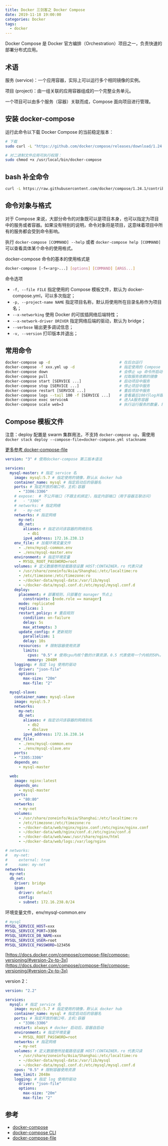 ```yaml
---
title: Docker 三剑客之 Docker Compose
date: 2019-11-18 19:00:00
categories: Docker
tags:
  - docker
---
```


Docker Compose 是 Docker 官方编排（Orchestration）项目之一，负责快速的部署分布式应用。

<!--more-->

## 术语

服务 (service)：一个应用容器，实际上可以运行多个相同镜像的实例。

项目 (project)：由一组关联的应用容器组成的一个完整业务单元。

一个项目可以由多个服务（容器）关联而成，Compose 面向项目进行管理。

## 安装 docker-compose

运行此命令以下载 Docker Compose 的当前稳定版本：

```bash
# 下载
sudo curl -L "https://github.com/docker/compose/releases/download/1.24.1/docker-compose-$(uname -s)-$(uname -m)" -o /usr/local/bin/docker-compose

# 对二进制文件应用可执行权限：
sudo chmod +x /usr/local/bin/docker-compose
```

## bash 补全命令

```bash
curl -L https://raw.githubusercontent.com/docker/compose/1.24.1/contrib/completion/bash/docker-compose > /etc/bash_completion.d/docker-compose
```

## 命令对象与格式

对于 Compose 来说，大部分命令的对象既可以是项目本身，也可以指定为项目中的服务或者容器。如果没有特别的说明，命令对象将是项目，这意味着项目中所有的服务都会受到命令影响。

执行 `docker-compose [COMMAND] --help` 或者 `docker-compose help [COMMAND]` 可以查看具体某个命令的使用格式。

docker-compose 命令的基本的使用格式是

```bash
docker-compose [-f=<arg>...] [options] [COMMAND] [ARGS...]
```

命令选项

- `-f, --file FILE` 指定使用的 Compose 模板文件，默认为 docker-compose.yml，可以多次指定；
- `-p, --project-name NAME` 指定项目名称，默认将使用所在目录名称作为项目名；
- `--x-networking` 使用 Docker 的可拔插网络后端特性；
- `--x-network-driver DRIVER` 指定网络后端的驱动，默认为 bridge；
- `--verbose` 输出更多调试信息；
- `-v, --version` 打印版本并退出；

## 常用命令

```bash
docker-compose up -d                               # 在后台运行
docker-compose -f xxx.yml up -d                    # 指定使用的 Compose 模板文件
docker-compose down                                # 会停止 up 命令所启动的容器，并移除网络, --volumes 移除数据卷
docker-compose pull                                # 拉取服务依赖的镜像
docker-compose start [SERVICE ...]                 # 启动项目中服务
docker-compose stop [SERVICE ...]                  # 停止项目中服务
docker-compose restart [SERVICE ...]               # 重启项目中服务
docker-compose logs --tail 100 -f [SERVICE ...]    # 查看最后100行log并跟随
docker-compose exec serviceA                       # 进入A服务容器
docker-compose scale web=3                         # 执行运行服务的数量，将启动3个容器运行web服务
```

## Compose 模板文件

注意：deploy 配置是 swarm 集群用法，不支持 `docker-compose up`，需使用 `docker stack deploy --compose-file=docker-compose.yml stackname`

[更多参考 docker-compose-file](https://docs.docker.com/compose/compose-file/)

```yaml
version: "3" # 使用docker-compose 第三版本语法

services:
  mysql-master: # 指定 service 名
    image: mysql:5.7 # 指定使用的镜像，默认从 docker hub
    container_name: mysql # 指定启动后的容器名
    ports: # 指定开放的端口号，主机:容器
      - "3306:3306"
    # expose:  # 不公开端口（不跟主机绑定），指定内部端口（用于容器互联访问）
    #   - "3306"
    # networks: # 指定网络
    #   - my-net
    networks: # 指定网络
      my-net:
      db_net:
        aliases: # 指定访问该容器的网络别名
          - db1
        ipv4_address: 172.16.238.13
    env_file: # 加载环境变量文件
      - ./env/mysql-common.env
      - ./env/mysql-master.env
    environment: # 指定环境变量
      - MYSQL_ROOT_PASSWORD=root
    volumes: # 定义数据卷所挂载路径设置 HOST:CONTAINER，ro 代表只读
      - /usr/share/zoneinfo/Asia/Shanghai:/etc/localtime:ro
      - /etc/timezone:/etc/timezone:ro
      - ~/docker-data/mysql-data:/var/lib/mysql
      - ~/docker-data/mysql.conf.d:/etc/mysql/mysql.conf.d
    deploy:
      placement: # 部署规则，只部署在 manager 节点上
        constraints: [node.role == manager]
      mode: replicated
      replicas: 1
      restart_policy: # 重启规则
        condition: on-failure
        delay: 5s
        max_attempts: 3
      update_config: # 更新规则
        parallelism: 1
        delay: 10s
      resources:  # 限制容器使用资源
        limits:
          cpus: "0.5" # 使用cpu内核个数的计算资源，0.5 代表使用一个内核的50%，2 代表使用2个内核 100%(跑满就200%)，可以使用 docker stats 查看
          memory: 2048M
    logging: # 指定 log 使用的驱动
      driver: "json-file"
      options:
        max-size: "20m"
        max-file: "2"

  mysql-slave:
    container_name: mysql-slave
    image: mysql:5.7
    networks:
      my-net:
      db_net:
        aliases: # 指定访问该容器的网络别名
          - db2
          - dbslave
        ipv4_address: 172.16.238.14
    env_file:
      - ./env/mysql-common.env
      - ./env/mysql-slave.env
    ports:
    - "3305:3306"
    depends_on:
      - mysql-master

  web:
    image: nginx:latest
    depends_on:
      - mysql-master
    ports:
      - "80:80"
    networks:
      - my-net
    volumes:
      - /usr/share/zoneinfo/Asia/Shanghai:/etc/localtime:ro
      - /etc/timezone:/etc/timezone:ro
      - ~/docker-data/web/nginx/nginx.conf:/etc/nginx/nginx.conf
      - ~/docker-data/web/nginx/conf.d:/etc/nginx/conf.d
      - ~/docker-data/web/www:/usr/share/nginx/html
      - ~/docker-data/web/logs:/var/log/nginx

# networks:
#   my-net:
#     external: true
#     name: my-net
networks:
  my-net:
  db_net:
    driver: bridge
    ipam:
      driver: default
      config:
      - subnet: 172.16.238.0/24
```

环境变量文件，env/mysql-common.env

```bash
# mysql
MYSQL_SERVICE_HOST=xxx
MYSQL_SERVICE_PORT=3306
MYSQL_SERVICE_DB_NAME=xxx
MYSQL_SERVICE_USER=root
MYSQL_SERVICE_PASSWORD=123456
```

[https://docs.docker.com/compose/compose-file/compose-versioning/#version-2x-to-3x](https://docs.docker.com/compose/compose-file/compose-versioning/#version-2x-to-3x)

version 2：

```yaml
version: "2.2"

services:
  mysql: # 指定 service 名
    image: mysql:5.7 # 指定使用的镜像，默认从 docker hub
    container_name: mysql # 指定启动后的容器名
    ports: # 指定开放的端口号，主机:容器
      - "3306:3306"
    restart: always # docker 启动后，容器自启动
    environment: # 指定环境变量
      - MYSQL_ROOT_PASSWORD=root
    networks: # 指定网络
      - my-net
    volumes: # 定义数据卷所挂载路径设置 HOST:CONTAINER，ro 代表只读
      - /usr/share/zoneinfo/Asia/Shanghai:/etc/localtime:ro
      - ~/docker-data/mysql-data:/var/lib/mysql
      - ~/docker-data/mysql.conf.d:/etc/mysql/mysql.conf.d
    cpus: "0.5" # 限制容器使用资源
    mem_limit: 2048m
    logging: # 指定 log 使用的驱动
      driver: "json-file"
      options:
        max-size: "20m"
        max-file: "2"
```

## 参考

- [docker-compose](https://docs.docker.com/compose/install/)
- [docker-compose CLI](https://docs.docker.com/compose/reference/overview/)
- [docker-compose-file](https://docs.docker.com/compose/compose-file/)
